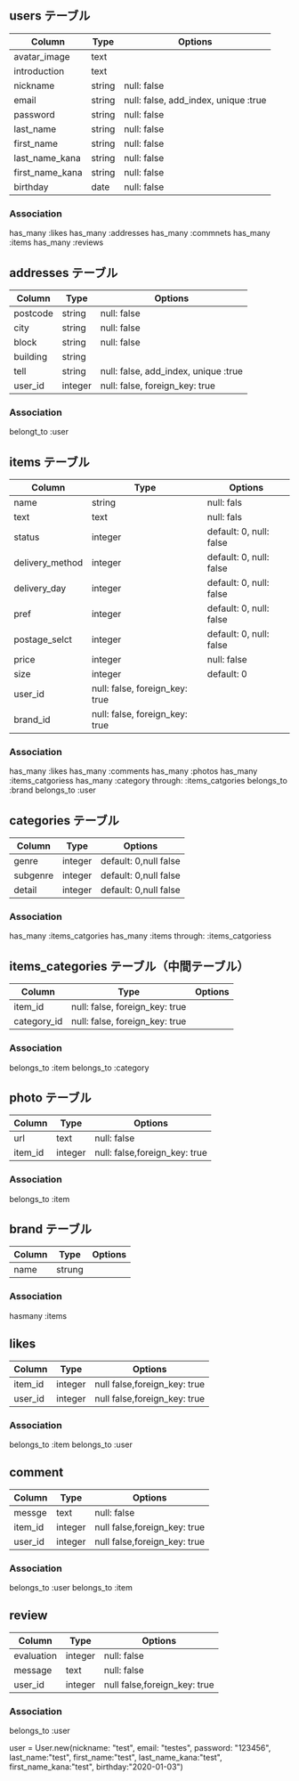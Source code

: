 

## users テーブル
|Column|Type|Options|
|------|----|-------|
|avatar_image   |text   |                                   <!-- アイコン -->
|introduction   |text   |                                   <!-- 自己紹介文 -->
|nickname       |string |null: false|                       <!-- ニックネーム -->
|email          |string |null: false, add_index, unique :true|<!-- メアド -->
|password       |string |null: false|                       <!-- パス --> 
|last_name      |string |null: false|                       <!-- 苗字 -->
|first_name     |string |null: false|                       <!-- 名前 -->
|last_name_kana |string |null: false|                       <!-- 苗字（カナ） -->
|first_name_kana|string |null: false|                       <!-- 名前(カナ) -->
|birthday       |date   |null: false|                       <!-- 誕生日 --> 
### Association
has_many :likes
has_many :addresses
has_many :commnets
has_many :items
has_many :reviews





## addresses テーブル
|Column|Type|Options|
|------|----|-------|
|postcode |string |null: false|                              <!-- 郵便番号 -->
|city     |string |null: false|                              <!-- 市町村 -->
|block    |string |null: false|                              <!-- 番地 -->
|building |string |                                          <!-- 建物名 任意-->
|tell     |string |null: false, add_index, unique :true|     <!-- 電話番号 -->
|user_id  |integer|null: false, foreign_key: true|           <!-- 外部キー-->
### Association
belongt_to :user


## items テーブル
|Column|Type|Options|
|------|----|-------|
|name           |string |null: fals|
|text           |text   |null: fals|              <!-- 商品説明欄-->
|status         |integer|default: 0, null: false| <!-- 商品状態 enum-->
|delivery_method|integer|default: 0, null: false| <!-- 配送方法 enum-->
|delivery_day   |integer|default: 0, null: false| <!-- 配送までの日数 enum-->
|pref           |integer|default: 0, null: false| <!-- 発送地域--> 
|postage_selct  |integer|default: 0, null: false| <!-- 送料負担-->
|price          |integer|null: false|              <!-- 価格-->
|size           |integer|default: 0|              <!-- サイズ enum-->
|user_id        |null: false, foreign_key: true|
|brand_id       |null: false, foreign_key: true|
### Association
has_many :likes
has_many :comments
has_many :photos
has_many :items_catgoriess
has_many :category through: :items_catgories
belongs_to :brand
belongs_to :user


## categories テーブル
|Column|Type|Options|
|------|----|-------|
|genre   |integer|default: 0,null false|<!-- カテゴリ大-->
|subgenre|integer|default: 0,null false|<!-- カテゴリ中-->
|detail  |integer|default: 0,null false|<!-- カテゴリ小-->
### Association
has_many :items_catgories
has_many :items through: :items_catgoriess



## items_categories テーブル（中間テーブル）
|Column|Type|Options|
|------|----|-------|
|item_id    |null: false, foreign_key: true|<!-- 外部キー-->
|category_id|null: false, foreign_key: true|<!-- 外部キー-->
### Association
belongs_to :item
belongs_to :category


## photo テーブル
|Column|Type|Options|
|------|----|-------|
|url    |text   |null: false|<!-- 最低一枚必須？--><!-- 商品写真-->
|item_id|integer|null: false,foreign_key: true|
### Association
belongs_to :item


##  brand テーブル
|Column|Type|Options|
|------|----|-------|
|name  |strung|           <!-- カテゴリー選択後必要なら--><!-- ブランド名-->
### Association
hasmany :items



## likes
|Column|Type|Options|
|------|----|-------|              
|item_id|integer|null false,foreign_key: true|<!-- 外部キー -->
|user_id|integer|null false,foreign_key: true|<!-- 外部キー -->
### Association
belongs_to :item
belongs_to :user

## comment
|Column|Type|Options|
|------|----|-------|
|messge |text   |null: false|<!-- コメント-->
|item_id|integer|null false,foreign_key: true|<!-- item外部キー -->
|user_id|integer|null false,foreign_key: true|<!-- user外部キー -->
### Association
belongs_to :user
belongs_to :item

## review
|Column|Type|Options|
|------|----|-------|
|evaluation |integer|null: false|<!-- 評価    enum-->
|message    |text   |null: false|<!-- 評価文  enum-->
|user_id    |integer|null false,foreign_key: true|<!-- user外部キー -->
### Association
belongs_to :user



user = User.new(nickname: "test", email: "testes", password: "123456", last_name:"test", first_name:"test", last_name_kana:"test", first_name_kana:"test", birthday:"2020-01-03")